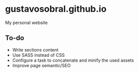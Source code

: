 # gustavosobral.github.io
My personal website

## To-do

* Write sections content
* Use SASS instead of CSS
* Configure a task to concatenate and minify the used assets
* Improve page semantic/SEO
